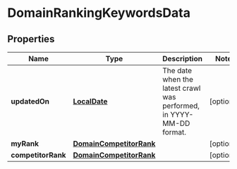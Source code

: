 # DomainRankingKeywordsData

## Properties
Name | Type | Description | Notes
------------ | ------------- | ------------- | -------------
**updatedOn** | [**LocalDate**](LocalDate.md) | The date when the latest crawl was performed, in YYYY-MM-DD format. |  [optional]
**myRank** | [**DomainCompetitorRank**](DomainCompetitorRank.md) |  |  [optional]
**competitorRank** | [**DomainCompetitorRank**](DomainCompetitorRank.md) |  |  [optional]
